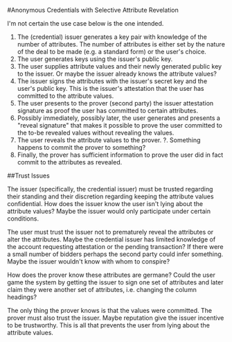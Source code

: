#Anonymous Credentials with Selective Attribute Revelation

I'm not certain the use case below is the one intended.

1. The (credential) issuer generates a key pair with knowledge of
   the number of attributes. The number of attributes is either set by
   the nature of the deal to be made (e.g. a standard form) or the
   user's choice.
2. The user generates keys using the issuer's public key.
3. The user supplies attribute values and their newly generated public
   key to the issuer. Or maybe the issuer already knows the attribute
   values?
4. The issuer signs the attributes with the issuer's secret key
   and the user's public key. This is the issuer's attestation that
   the user has committed to the attribute values.
5. The user presents to the prover (second party) the issuer
   attestation signature as proof the user has committed to certain
   attributes.
6. Possibly immediately, possibly later, the user generates and presents a
   "reveal signature" that makes it possible to prove the user committed
   to the to-be revealed values without revealing the values.
8. The user reveals the attribute values to the prover.
?. Something happens to commit the prover to something?
9. Finally, the prover has sufficient information to prove the user
   did in fact commit to the attributes as revealed.

##Trust Issues

The issuer (specifically, the credential issuer) must be trusted
regarding their standing and their discretion regarding keeping
the attribute values confidential. How does the issuer know the
user isn't lying about the attribute values? Maybe the issuer would
only participate under certain conditions.

The user must trust the issuer not to prematurely reveal the
attributes or alter the attributes. Maybe the credential issuer has
limited knowledge of the account requesting attestation or the
pending transaction? If there were a small number of bidders
perhaps the second party could infer something. Maybe the issuer
wouldn't know with whom to conspire?

How does the prover know these attributes are germane? Could the user
game the system by getting the issuer to sign one set of attributes
and later claim they were another set of attributes, i.e. changing
the column headings?

The only thing the prover knows is that the values were committed.
The prover must also trust the issuer. Maybe reputation give the
issuer incentive to be trustworthy. This is all that prevents the
user from lying about the attribute values.
